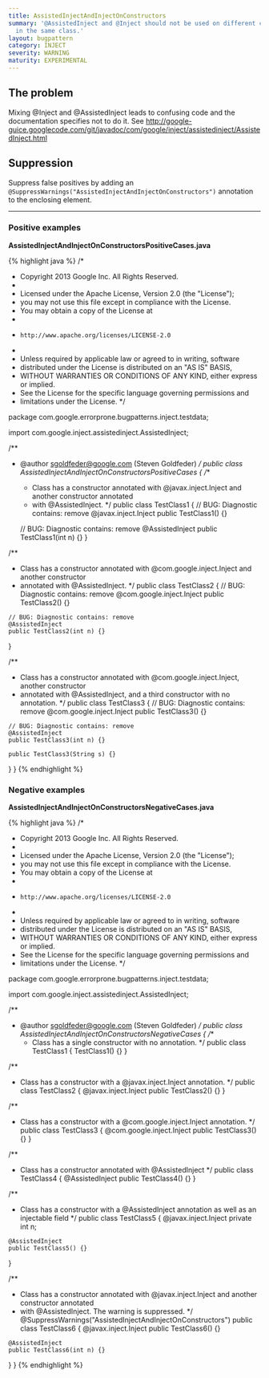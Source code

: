```yaml
---
title: AssistedInjectAndInjectOnConstructors
summary: '@AssistedInject and @Inject should not be used on different constructors
  in the same class.'
layout: bugpattern
category: INJECT
severity: WARNING
maturity: EXPERIMENTAL
---
```


<!--
*** AUTO-GENERATED, DO NOT MODIFY ***
To make changes, edit the @BugPattern annotation or the explanation in docs/bugpattern.
-->

## The problem
Mixing @Inject and @AssistedInject leads to confusing code and the documentation specifies not to do it. See http://google-guice.googlecode.com/git/javadoc/com/google/inject/assistedinject/AssistedInject.html

## Suppression
Suppress false positives by adding an `@SuppressWarnings("AssistedInjectAndInjectOnConstructors")` annotation to the enclosing element.

----------

### Positive examples
__AssistedInjectAndInjectOnConstructorsPositiveCases.java__

{% highlight java %}
/*
 * Copyright 2013 Google Inc. All Rights Reserved.
 *
 * Licensed under the Apache License, Version 2.0 (the "License");
 * you may not use this file except in compliance with the License.
 * You may obtain a copy of the License at
 *
 *     http://www.apache.org/licenses/LICENSE-2.0
 *
 * Unless required by applicable law or agreed to in writing, software
 * distributed under the License is distributed on an "AS IS" BASIS,
 * WITHOUT WARRANTIES OR CONDITIONS OF ANY KIND, either express or implied.
 * See the License for the specific language governing permissions and
 * limitations under the License.
 */

package com.google.errorprone.bugpatterns.inject.testdata;

import com.google.inject.assistedinject.AssistedInject;

/**
 * @author sgoldfeder@google.com (Steven Goldfeder)
 */
public class AssistedInjectAndInjectOnConstructorsPositiveCases {
  /**
   * Class has a constructor annotated with @javax.inject.Inject and another constructor annotated
   * with @AssistedInject.
   */
  public class TestClass1 {
    // BUG: Diagnostic contains: remove
    @javax.inject.Inject
    public TestClass1() {}

    // BUG: Diagnostic contains: remove
    @AssistedInject
    public TestClass1(int n) {}
  }
  
  /**
   * Class has a constructor annotated with @com.google.inject.Inject and another constructor
   * annotated with @AssistedInject.
   */
  public class TestClass2 {
    // BUG: Diagnostic contains: remove
    @com.google.inject.Inject
    public TestClass2() {}

    // BUG: Diagnostic contains: remove
    @AssistedInject
    public TestClass2(int n) {}
  }
  
  /**
   * Class has a constructor annotated with @com.google.inject.Inject, another constructor
   * annotated with @AssistedInject, and a third constructor with no annotation.
   */
  public class TestClass3 {
    // BUG: Diagnostic contains: remove
    @com.google.inject.Inject
    public TestClass3() {}

    // BUG: Diagnostic contains: remove
    @AssistedInject
    public TestClass3(int n) {}

    public TestClass3(String s) {}
  }
}
{% endhighlight %}

### Negative examples
__AssistedInjectAndInjectOnConstructorsNegativeCases.java__

{% highlight java %}
/*
 * Copyright 2013 Google Inc. All Rights Reserved.
 *
 * Licensed under the Apache License, Version 2.0 (the "License");
 * you may not use this file except in compliance with the License.
 * You may obtain a copy of the License at
 *
 *     http://www.apache.org/licenses/LICENSE-2.0
 *
 * Unless required by applicable law or agreed to in writing, software
 * distributed under the License is distributed on an "AS IS" BASIS,
 * WITHOUT WARRANTIES OR CONDITIONS OF ANY KIND, either express or implied.
 * See the License for the specific language governing permissions and
 * limitations under the License.
 */

package com.google.errorprone.bugpatterns.inject.testdata;

import com.google.inject.assistedinject.AssistedInject;

/**
 * @author sgoldfeder@google.com (Steven Goldfeder)
 */
public class AssistedInjectAndInjectOnConstructorsNegativeCases {
  /**
   * Class has a single constructor with no annotation.
   */
  public class TestClass1 {
    TestClass1() {}
  }

  /**
   * Class has a constructor with a @javax.inject.Inject annotation.
   */
  public class TestClass2 {
    @javax.inject.Inject
    public TestClass2() {}
  }
  
  /**
   * Class has a constructor with a @com.google.inject.Inject annotation.
   */
  public class TestClass3 {
    @com.google.inject.Inject
    public TestClass3() {}
  }
  
  /**
   * Class has a constructor annotated with @AssistedInject
   */
  public class TestClass4 {
    @AssistedInject
    public TestClass4() {}
  }
  
  /**
   * Class has a constructor with a @AssistedInject annotation as well as an injectable field
   */
  public class TestClass5 {
    @javax.inject.Inject
    private int n;

    @AssistedInject
    public TestClass5() {}
  }
  
  /**
   * Class has a constructor annotated with @javax.inject.Inject and another constructor annotated
   * with @AssistedInject. The warning is suppressed.
   */
  @SuppressWarnings("AssistedInjectAndInjectOnConstructors")
  public class TestClass6 {
    @javax.inject.Inject
    public TestClass6() {}

    @AssistedInject
    public TestClass6(int n) {}
  }
}
{% endhighlight %}

